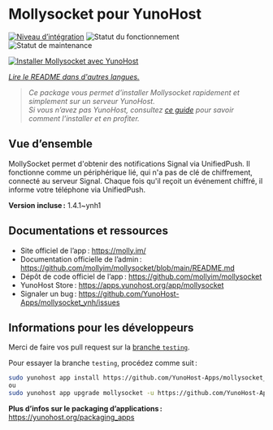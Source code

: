 <!--
Nota bene : ce README est automatiquement généré par <https://github.com/YunoHost/apps/tree/master/tools/readme_generator>
Il NE doit PAS être modifié à la main.
-->

# Mollysocket pour YunoHost

[![Niveau d’intégration](https://dash.yunohost.org/integration/mollysocket.svg)](https://ci-apps.yunohost.org/ci/apps/mollysocket/) ![Statut du fonctionnement](https://ci-apps.yunohost.org/ci/badges/mollysocket.status.svg) ![Statut de maintenance](https://ci-apps.yunohost.org/ci/badges/mollysocket.maintain.svg)

[![Installer Mollysocket avec YunoHost](https://install-app.yunohost.org/install-with-yunohost.svg)](https://install-app.yunohost.org/?app=mollysocket)

*[Lire le README dans d'autres langues.](./ALL_README.md)*

> *Ce package vous permet d’installer Mollysocket rapidement et simplement sur un serveur YunoHost.*  
> *Si vous n’avez pas YunoHost, consultez [ce guide](https://yunohost.org/install) pour savoir comment l’installer et en profiter.*

## Vue d’ensemble

MollySocket permet d'obtenir des notifications Signal via UnifiedPush. Il fonctionne comme un périphérique lié, qui n'a pas de clé de chiffrement, connecté au serveur Signal. Chaque fois qu'il reçoit un événement chiffré, il informe votre téléphone via UnifiedPush.


**Version incluse :** 1.4.1~ynh1
## Documentations et ressources

- Site officiel de l’app : <https://molly.im/>
- Documentation officielle de l’admin : <https://github.com/mollyim/mollysocket/blob/main/README.md>
- Dépôt de code officiel de l’app : <https://github.com/mollyim/mollysocket>
- YunoHost Store : <https://apps.yunohost.org/app/mollysocket>
- Signaler un bug : <https://github.com/YunoHost-Apps/mollysocket_ynh/issues>

## Informations pour les développeurs

Merci de faire vos pull request sur la [branche `testing`](https://github.com/YunoHost-Apps/mollysocket_ynh/tree/testing).

Pour essayer la branche `testing`, procédez comme suit :

```bash
sudo yunohost app install https://github.com/YunoHost-Apps/mollysocket_ynh/tree/testing --debug
ou
sudo yunohost app upgrade mollysocket -u https://github.com/YunoHost-Apps/mollysocket_ynh/tree/testing --debug
```

**Plus d’infos sur le packaging d’applications :** <https://yunohost.org/packaging_apps>
